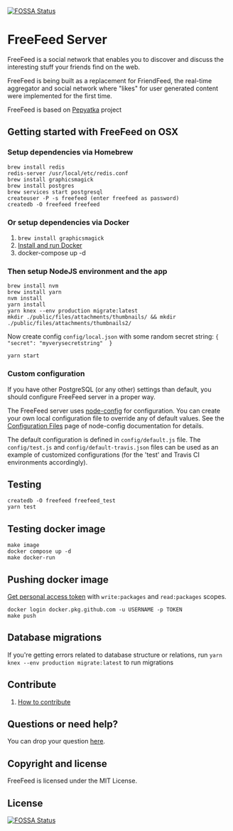 [![FOSSA Status](https://app.fossa.io/api/projects/git%2Bgithub.com%2FFreeFeed%2Ffreefeed-server.svg?type=shield)](https://app.fossa.io/projects/git%2Bgithub.com%2FFreeFeed%2Ffreefeed-server?ref=badge_shield)

# FreeFeed Server

FreeFeed is a social network that enables you to discover and discuss the interesting
stuff your friends find on the web.

FreeFeed is being built as a replacement for FriendFeed, the real-time aggregator and social network
where "likes" for user generated content were implemented for the first time.

FreeFeed is based on [Pepyatka](https://github.com/pepyatka/pepyatka-server/) project

## Getting started with FreeFeed on OSX

### Setup dependencies via Homebrew

```
brew install redis
redis-server /usr/local/etc/redis.conf
brew install graphicsmagick
brew install postgres
brew services start postgresql
createuser -P -s freefeed (enter freefeed as password)
createdb -O freefeed freefeed
```

### Or setup dependencies via Docker

1. `brew install graphicsmagick`
1. [Install and run Docker](https://www.docker.com/get-started)
1. docker-compose up -d

### Then setup NodeJS environment and the app

```
brew install nvm
brew install yarn
nvm install
yarn install
yarn knex --env production migrate:latest
mkdir ./public/files/attachments/thumbnails/ && mkdir ./public/files/attachments/thumbnails2/
```
Now create config `config/local.json` with some random secret string: `{   "secret": "myverysecretstring"  }`
```
yarn start
```

### Custom configuration

If you have other PostgreSQL (or any other) settings than default, you should configure FreeFeed server in a proper way.

The FreeFeed server uses [node-config](https://github.com/lorenwest/node-config) for configuration. You can create your own local configuration file to override any of default values. See the [Configuration Files](https://github.com/lorenwest/node-config/wiki/Configuration-Files) page of node-config documentation for details.

The default configuration is defined in `config/default.js` file. The `config/test.js` and `config/default-travis.json` files can be used as an example of customized configurations (for the 'test' and Travis CI environments accordingly).

## Testing

```
createdb -O freefeed freefeed_test
yarn test
```

## Testing docker image

```
make image
docker compose up -d
make docker-run
```

## Pushing docker image

[Get personal access token](https://github.com/settings/tokens) with `write:packages` and `read:packages` scopes.

```
docker login docker.pkg.github.com -u USERNAME -p TOKEN
make push
```

## Database migrations

If you're getting errors related to database structure or relations, run `yarn knex --env production migrate:latest` to run migrations

## Contribute

1. [How to contribute](https://freefeed.net/dev)

## Questions or need help?

You can drop your question [here](https://freefeed.net/support).

## Copyright and license

FreeFeed is licensed under the MIT License.

## License
[![FOSSA Status](https://app.fossa.io/api/projects/git%2Bgithub.com%2FFreeFeed%2Ffreefeed-server.svg?type=large)](https://app.fossa.io/projects/git%2Bgithub.com%2FFreeFeed%2Ffreefeed-server?ref=badge_large)

